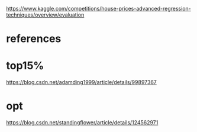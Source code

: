 https://www.kaggle.com/competitions/house-prices-advanced-regression-techniques/overview/evaluation


# references 

# top15%
https://blog.csdn.net/adamding1999/article/details/99897367

# opt
https://blog.csdn.net/standingflower/article/details/124562971